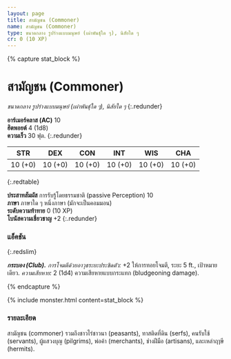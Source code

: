 ```yaml
---
layout: page
title: สามัญชน (Commoner)
name: สามัญชน (Commoner)
type: ขนาดกลาง รูปร่างแบบมนุษย์ (เผ่าพันธุ์ใด ๆ), นิสัยใด ๆ
cr: 0 (10 XP)
---
```


{% capture stat_block %}
# สามัญชน (Commoner)
_ขนาดกลาง รูปร่างแบบมนุษย์ (เผ่าพันธุ์ใด ๆ), นิสัยใด ๆ_
{:.redunder}

**อาร์เมอร์คลาส (AC)** 10  
**ฮิตพอยต์** 4 (1d8)  
**ความเร็ว** 30 ฟุต.
{:.redunder}

|   STR   |   DEX   |   CON   |   INT   |   WIS   |   CHA   |
| :-----: | :-----: | :-----: | :-----: | :-----: | :-----: |
| 10 (+0) | 10 (+0) | 10 (+0) | 10 (+0) | 10 (+0) | 10 (+0) |
{:.redtable}

**ประสาทสัมผัส** การรับรู้โดยธรรมชาติ (passive Perception) 10  
**ภาษา** ภาษาใด ๆ หนึ่งภาษา (มักจะเป็นคอมมอน)  
**ระดับความท้าทาย** 0 (10 XP)  
**โบนัสความเชี่ยวชาญ** +2
{:.redunder}

### แอ็คชัน
{:.redslim}

**_กระบอง (Club)._** _การโจมตีด้วยอาวุธระยะประชิดตัว:_ +2 ให้การทอยโจมตี, ระยะ 5 ft., เป้าหมายเดียว. _ความเสียหาย:_ 2 (1d4) ความเสียหายแบบกระแทก (bludgeoning damage).

{% endcapture %}

{% include monster.html content=stat_block %}

### รายละเอียด

สามัญชน (commoner) รวมถึงชาวไร่ชาวนา (peasants), ทาสติดที่ดิน (serfs), คนรับใช้ (servants), ผู้แสวงบุญ (pilgrims), พ่อค้า (merchants), ช่างฝีมือ (artisans), และเหล่าฤๅษี (hermits).
